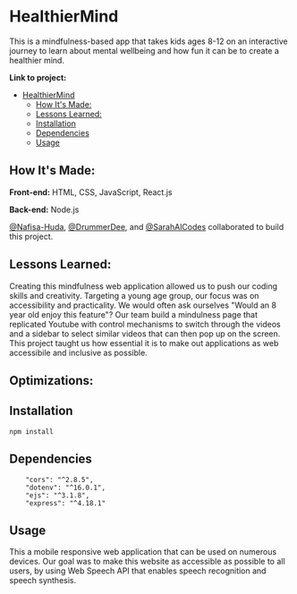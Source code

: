 # HealthierMind
This is a mindfulness-based app that takes kids ages 8-12 on an interactive journey to learn about mental wellbeing and  how fun it can be to create a healthier mind.

**Link to project:** 

- [HealthierMind](#HealthierMind)
  - [How It's Made:](#how-its-made)
  - [Lessons Learned:](#lessons-learned)
  - [Installation](#installation)
  - [Dependencies](#dependencies)
  - [Usage](#usage)

<!-- <p align="center">
  <img src="add screenshot of website">
</p> -->

## How It's Made:

**Front-end:** HTML, CSS, JavaScript, React.js

**Back-end:** Node.js
<br>


[@Nafisa-Huda](https://github.com/Nafisa-Huda/), [@DrummerDee](https://github.com/DrummerDee/), and [@SarahAlCodes](https://github.com/SarahAlCodes) collaborated to build this project. 

## Lessons Learned:

Creating this mindfulness web application allowed us to push our coding skills and creativity. Targeting a young age group, our focus was on accessibility and practicality. We would often ask ourselves "Would an 8 year old enjoy this feature"? Our team build a mindulness page that replicated Youtube with control mechanisms to switch through the videos and a sidebar to select similar videos that can then pop up on the screen. This project taught us how essential it is to make out applications as web accessibile and inclusive as possible. 

## Optimizations:

## Installation
```
npm install
```

## Dependencies
```
    "cors": "^2.8.5",
    "dotenv": "^16.0.1",
    "ejs": "^3.1.8",
    "express": "^4.18.1"
```

## Usage
This a mobile responsive web application that can be used on numerous devices. Our goal was to make this website as accessible as possible to all users, by using Web Speech API that enables speech recognition and speech synthesis. 
